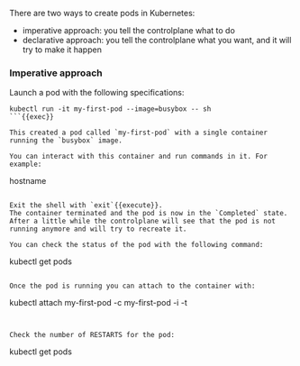 
There are two ways to create pods in Kubernetes:
- imperative approach: you tell the controlplane what to do
- declarative approach: you tell the controlplane what you want, and it will try to make it happen

### Imperative approach
Launch a pod with the following specifications:

```
kubectl run -it my-first-pod --image=busybox -- sh
```{{exec}}

This created a pod called `my-first-pod` with a single container running the `busybox` image.

You can interact with this container and run commands in it. For example:
```
hostname
```{{execute}}

Exit the shell with `exit`{{execute}}.
The container terminated and the pod is now in the `Completed` state.
After a little while the controlplane will see that the pod is not running anymore and will try to recreate it.

You can check the status of the pod with the following command:

```
kubectl get pods
```{{exec}}

Once the pod is running you can attach to the container with:
```
kubectl attach my-first-pod -c my-first-pod -i -t
```{{execute}}


Check the number of RESTARTS for the pod:
```
kubectl get pods
```{{exec}}
